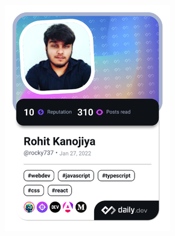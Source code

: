 <a href="https://app.daily.dev/rocky737"><img src="./devcard.png" height="600" alt="Rohit Kanojiya's Dev Card"/></a>

